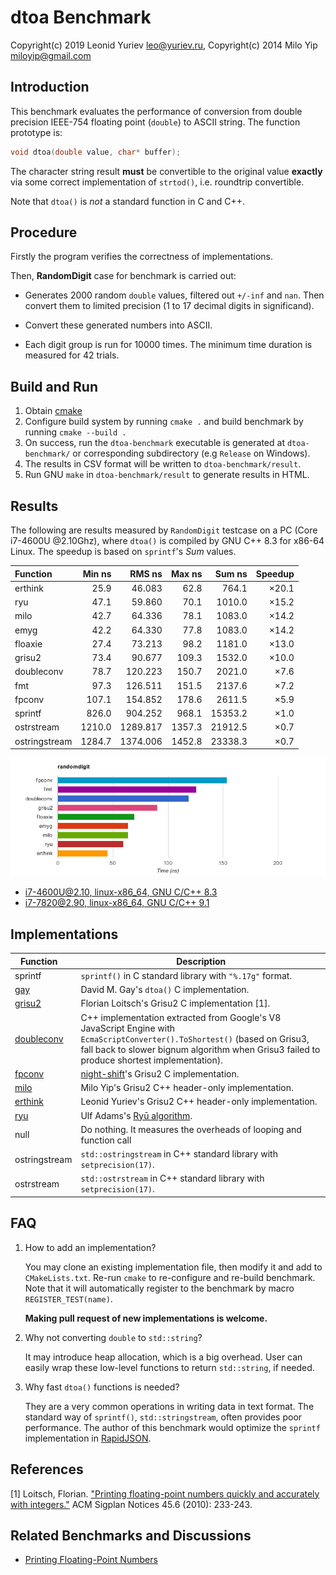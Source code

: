 # dtoa Benchmark

Copyright(c) 2019 Leonid Yuriev <leo@yuriev.ru>,
Copyright(c) 2014 Milo Yip <miloyip@gmail.com>

## Introduction

This benchmark evaluates the performance of conversion from double precision IEEE-754 floating point (`double`) to ASCII string. The function prototype is:

~~~~~~~~cpp
void dtoa(double value, char* buffer);
~~~~~~~~

The character string result **must** be convertible to the original value **exactly** via some correct implementation of `strtod()`, i.e. roundtrip convertible.

Note that `dtoa()` is *not* a standard function in C and C++.

## Procedure

Firstly the program verifies the correctness of implementations.

Then, **RandomDigit** case for benchmark is carried out:

* Generates 2000 random `double` values, filtered out `+/-inf` and `nan`. Then convert them to limited precision (1 to 17 decimal digits in significand).

* Convert these generated numbers into ASCII.

* Each digit group is run for 10000 times. The minimum time duration is measured for 42 trials.

## Build and Run

1. Obtain [cmake](https://cmake.org/download/)
2. Configure build system by running `cmake .` and build benchmark by running `cmake --build .`
3. On success, run the `dtoa-benchmark` executable is generated at `dtoa-benchmark/` or corresponding subdirectory (e.g `Release` on Windows).
4. The results in CSV format will be written to `dtoa-benchmark/result`.
5. Run GNU `make` in `dtoa-benchmark/result` to generate results in HTML.

## Results

The following are results measured by `RandomDigit` testcase on a PC (Core i7-4600U @2.10Ghz),
where `dtoa()` is compiled by GNU C++ 8.3 for x86-64 Linux.
The speedup is based on `sprintf`'s _Sum_ values.

Function      |  Min ns |  RMS ns  |  Max ns |   Sum ns  | Speedup |
:-------------|--------:|---------:|--------:|----------:|--------:|
erthink       |    25.9 |   46.083 |    62.8 |     764.1 | ×20.1   |
ryu           |    47.1 |   59.860 |    70.1 |    1010.0 | ×15.2   |
milo          |    42.7 |   64.336 |    78.1 |    1083.0 | ×14.2   |
emyg          |    42.2 |   64.330 |    77.8 |    1083.0 | ×14.2   |
floaxie       |    27.4 |   73.213 |    98.2 |    1181.0 | ×13.0   |
grisu2        |    73.4 |   90.677 |   109.3 |    1532.0 | ×10.0   |
doubleconv    |    78.7 |  120.223 |   150.7 |    2021.0 | ×7.6    |
fmt           |    97.3 |  126.511 |   151.5 |    2137.6 | ×7.2    |
fpconv        |   107.1 |  154.852 |   178.6 |    2611.5 | ×5.9    |
sprintf       |   826.0 |  904.252 |   968.1 |   15353.2 | ×1.0    |
ostrstream    |  1210.0 | 1289.817 |  1357.3 |   21912.5 | ×0.7    |
ostringstream |  1284.7 | 1374.006 |  1452.8 |   23338.3 | ×0.7    |

![randomdigit_i7-4600U@2.10_linux-x86_64-gcc8.3.png](result/randomdigit_i7-4600U@2.10_linux-x86_64-gcc8.3.png)

* [i7-4600U@2.10, linux-x86_64, GNU C/C++ 8.3](https://leo-yuriev.github.io/dtoa-benchmark/result/randomdigit_i7-4600U@2.10_linux-x86_64-gcc8.3.html)
* [i7-7820@2.90, linux-x86_64, GNU C/C++ 9.1](https://leo-yuriev.github.io/dtoa-benchmark/result/randomdigit_i7-7820@2.90_linux-x86_64-gcc9.1.html)

## Implementations

Function      | Description
--------------|-----------
sprintf       | `sprintf()` in C standard library with `"%.17g"` format.
[gay](http://www.netlib.org/fp/) | David M. Gay's `dtoa()` C implementation.
[grisu2](http://florian.loitsch.com/publications/bench.tar.gz?attredirects=0) | Florian Loitsch's Grisu2 C implementation [1].
[doubleconv](https://code.google.com/p/double-conversion/) |  C++ implementation extracted from Google's V8 JavaScript Engine with `EcmaScriptConverter().ToShortest()` (based on Grisu3, fall back to slower bignum algorithm when Grisu3 failed to produce shortest implementation).
[fpconv](https://github.com/night-shift/fpconv) | [night-shift](https://github.com/night-shift)'s  Grisu2 C implementation.
[milo](https://github.com/miloyip/dtoa-benchmark/blob/master/src/milo/dtoa_milo.h) | Milo Yip's Grisu2 C++ header-only implementation.
[erthink](https://github.com/leo-yuriev/erthink/blob/master/erthink_d2a.h) | Leonid Yuriev's Grisu2 C++ header-only implementation.
[ryu](https://github.com/ulfjack/ryu) | Ulf Adams's [Ryū algorithm](https://dl.acm.org/citation.cfm?id=3192369).
null          | Do nothing. It measures the overheads of looping and function call
ostringstream | `std::ostringstream` in C++ standard library with `setprecision(17)`.
ostrstream    | `std::ostrstream` in C++ standard library with `setprecision(17)`.

## FAQ

1. How to add an implementation?

   You may clone an existing implementation file, then modify it and add to `CMakeLists.txt`.
   Re-run `cmake` to re-configure and re-build benchmark.
   Note that it will automatically register to the benchmark by macro `REGISTER_TEST(name)`.

   **Making pull request of new implementations is welcome.**

2. Why not converting `double` to `std::string`?

   It may introduce heap allocation, which is a big overhead. User can easily wrap these low-level functions to return `std::string`, if needed.

3. Why fast `dtoa()` functions is needed?

   They are a very common operations in writing data in text format. The standard way of `sprintf()`, `std::stringstream`, often provides poor performance. The author of this benchmark would optimize the `sprintf` implementation in [RapidJSON](https://github.com/miloyip/rapidjson/).

## References

[1] Loitsch, Florian. ["Printing floating-point numbers quickly and accurately with integers."](http://florian.loitsch.com/publications/dtoa-pldi2010.pdf) ACM Sigplan Notices 45.6 (2010): 233-243.

## Related Benchmarks and Discussions

* [Printing Floating-Point Numbers](http://www.ryanjuckett.com/programming/printing-floating-point-numbers/)
